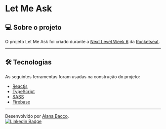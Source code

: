 # Let Me Ask

## 💻 Sobre o projeto

O projeto Let Me Ask foi criado durante a [Next Level Week 6](https://nextlevelweek.com/inscricao/6) da [Rocketseat](https://rocketseat.com.br/).

---

## 🛠 Tecnologias

As seguintes ferramentas foram usadas na construção do projeto:

-   [Reactjs](https://pt-br.reactjs.org/)
-   [TypeScript](https://www.typescriptlang.org/)
-   [SASS](https://sass-lang.com/)
-   [Firebase](https://firebase.google.com/?hl=pt)

---

Desenvolvido por [Alana Bacco](https://github.com/alanabacco). <br />
[![Linkedin Badge](https://img.shields.io/badge/-Linkedin-blue?style=flat-square&logo=Linkedin&logoColor=white&link=https://www.linkedin.com/in/alana-bacco/)](https://www.linkedin.com/in/alana-bacco/)